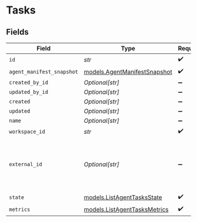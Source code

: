 # Tasks


## Fields

| Field                                                                  | Type                                                                   | Required                                                               | Description                                                            |
| ---------------------------------------------------------------------- | ---------------------------------------------------------------------- | ---------------------------------------------------------------------- | ---------------------------------------------------------------------- |
| `id`                                                                   | *str*                                                                  | :heavy_check_mark:                                                     | N/A                                                                    |
| `agent_manifest_snapshot`                                              | [models.AgentManifestSnapshot](../models/agentmanifestsnapshot.md)     | :heavy_check_mark:                                                     | N/A                                                                    |
| `created_by_id`                                                        | *Optional[str]*                                                        | :heavy_minus_sign:                                                     | N/A                                                                    |
| `updated_by_id`                                                        | *Optional[str]*                                                        | :heavy_minus_sign:                                                     | N/A                                                                    |
| `created`                                                              | *Optional[str]*                                                        | :heavy_minus_sign:                                                     | N/A                                                                    |
| `updated`                                                              | *Optional[str]*                                                        | :heavy_minus_sign:                                                     | N/A                                                                    |
| `name`                                                                 | *Optional[str]*                                                        | :heavy_minus_sign:                                                     | N/A                                                                    |
| `workspace_id`                                                         | *str*                                                                  | :heavy_check_mark:                                                     | N/A                                                                    |
| `external_id`                                                          | *Optional[str]*                                                        | :heavy_minus_sign:                                                     | External identifier for the user/entity associated with this execution |
| `state`                                                                | [models.ListAgentTasksState](../models/listagenttasksstate.md)         | :heavy_check_mark:                                                     | N/A                                                                    |
| `metrics`                                                              | [models.ListAgentTasksMetrics](../models/listagenttasksmetrics.md)     | :heavy_check_mark:                                                     | N/A                                                                    |
